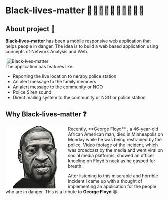 # Black-lives-matter ✊🏻✊🏼✊🏽✊🏾✊🏿

## About project :wave:

**Black-lives-matter** has been a mobile responsive web application that helps people in danger. 
The idea is to build a web based application using concepts of Network Analysis and Web.

<img src="https://github.com/tharun143/Black-lives-matter/blob/master/images/Emojipedia-Black-Lives-Matter---Raised-Fist-Emoji-Word-Cloud-2.png" alt="Black-lves-matter" height="auto" width="500px" align='right'>

The application has features like:

- Reporting the live location to neraby police station
- An alert message to the family memners
- An alert message to the community or NGO
- Police Siren sound
- Direct mailing system to the community or NGO or police station 

## Why Black-lives-matter :question: 

<img src="https://github.com/tharun143/Black-lives-matter/blob/master/images/maxresdefault.png" alt="George Floyd" align="left" width="200px" height="auto">
Recently, **George Floyd** , a 46-year-old African American man, died in Minneapolis on Monday while he was being restrained by the police. Video footage of the incident, which was broadcast by the media and went viral on social media platforms, showed an officer kneeling on Floyd's neck as he gasped for breath. 

After listening to this miserable and horrible incident I came up with a thought of implementing an application for the people who are in danger. This is a tribute to **George Floyd** :disappointed:  

